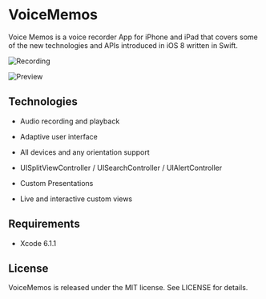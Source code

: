 VoiceMemos
============

Voice Memos is a voice recorder App for iPhone and iPad that covers some of the new technologies and APIs introduced in iOS 8 written in Swift.

![Recording](https://raw.githubusercontent.com/MoZhouqi/VoiceMemos/master/Screenshots/recording.png)

![Preview](https://raw.githubusercontent.com/MoZhouqi/VoiceMemos/master/Screenshots/preview.png)

## Technologies

- Audio recording and playback

- Adaptive user interface

- All devices and any orientation support

- UISplitViewController / UISearchController / UIAlertController

- Custom Presentations

- Live and interactive custom views

## Requirements

- Xcode 6.1.1

## License

VoiceMemos is released under the MIT license. See LICENSE for details.
